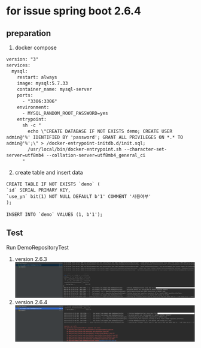 # for issue spring boot 2.6.4

## preparation
1. docker compose 
```
version: "3"
services:
  mysql:
    restart: always
    image: mysql:5.7.33
    container_name: mysql-server
    ports:
      - "3306:3306"
    environment:
      - MYSQL_RANDOM_ROOT_PASSWORD=yes
    entrypoint:
      sh -c "
        echo \"CREATE DATABASE IF NOT EXISTS demo; CREATE USER admin@'%' IDENTIFIED BY 'password'; GRANT ALL PRIVILEGES ON *.* TO admin@'%';\" > /docker-entrypoint-initdb.d/init.sql;
        /usr/local/bin/docker-entrypoint.sh --character-set-server=utf8mb4 --collation-server=utf8mb4_general_ci
      "
```

2. create table and insert data
```
CREATE TABLE IF NOT EXISTS `demo` (
`id` SERIAL PRIMARY KEY,
`use_yn` bit(1) NOT NULL DEFAULT b'1' COMMENT '사용여부'
);

INSERT INTO `demo` VALUES (1, b'1');
```

## Test
Run DemoRepositoryTest
1. version 2.6.3
![boot2.6.3_success.png](./image/boot2.6.3_success.png)
2. version 2.6.4
![boot2.6.4_fail.png](./image/boot2.6.4_fail.png)